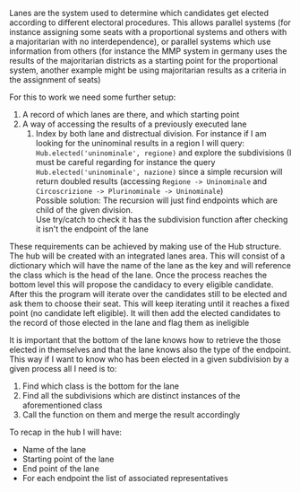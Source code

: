 Lanes are the system used to determine which candidates get elected according to different electoral procedures. This
 allows parallel systems (for instance assigning some seats with a proportional systems and others with a
  majoritarian with no interdependence), or parallel systems which use information from others (for instance the
   MMP system in germany uses the results of the majoritarian districts as a starting point for the proportional
    system, another example might be using majoritarian results as a criteria in the assignment of seats)

For this to work we need some further setup:
1. A record of which lanes are there, and which starting point
2. A way of accessing the results of a previously executed lane
    1. Index by both lane and distrectual division. For instance if I am looking for the uninominal results in a
     region I will query: `Hub.elected('uninominale', regione)` and explore the subdivisions (I must be careful
      regarding for instance the query `Hub.elected('uninominale', nazione)` since a simple recursion will return
       doubled results (accessing `Regione -> Uninominale` and `Circoscrizione -> Plurinominale -> Uninominale`)  
       Possible solution: The recursion will just find endpoints which are child of the given division.  
       Use try/catch to check it has the subdivision function after checking it isn't the endpoint of the lane

These requirements can be achieved by making use of the Hub structure. The hub will be created with an integrated
 lanes area. This will consist of a dictionary which will have the name of the lane as the key and will reference the
  class which is the head of the lane. Once the process reaches the bottom level this will propose the candidacy to
   every eligible candidate. After this the program will iterate over the candidates still to be elected and ask them
    to choose their seat. This will keep iterating until it reaches a fixed point (no candidate left eligible). It
     will then add the elected candidates to the record of those elected in the lane and flag them as ineligible
 
It is important that the bottom of the lane knows how to retrieve the those elected in themselves and that the lane
 knows also the type of the endpoint. This way if I want to know who has been elected in a given subdivision by a
  given process all I need is to:
  1. Find which class is the bottom for the lane
  2. Find all the subdivisions which are distinct instances of the aforementioned class
  3. Call the function on them and merge the result accordingly

To recap in the hub I will have:
+ Name of the lane
+ Starting point of the lane
+ End point of the lane
+ For each endpoint the list of associated representatives
